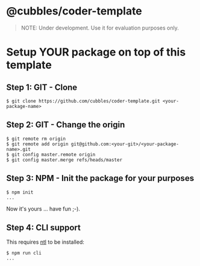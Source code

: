 # @cubbles/coder-template

> NOTE: Under development. Use it for evaluation purposes only.

# Setup YOUR package on top of this template
## Step 1: GIT - Clone
```
$ git clone https://github.com/cubbles/coder-template.git <your-package-name>
```

## Step 2: GIT - Change the origin
```
$ git remote rm origin
$ git remote add origin git@github.com:<your-git>/<your-package-name>.git
$ git config master.remote origin
$ git config master.merge refs/heads/master
```

## Step 3: NPM - Init the package for your purposes
```
$ npm init
...
```

Now it's yours ... have fun ;-).

## Step 4: CLI support
This requires [ntl](https://github.com/ruyadorno/ntl) to be installed:

```
$ npm run cli
...
```
